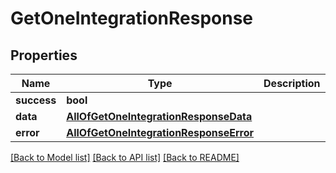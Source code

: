 # GetOneIntegrationResponse

## Properties
Name | Type | Description | Notes
------------ | ------------- | ------------- | -------------
**success** | **bool** |  | [optional] 
**data** | [**AllOfGetOneIntegrationResponseData**](AllOfGetOneIntegrationResponseData.md) |  | [optional] 
**error** | [**AllOfGetOneIntegrationResponseError**](AllOfGetOneIntegrationResponseError.md) |  | [optional] 

[[Back to Model list]](../../README.md#documentation-for-models) [[Back to API list]](../../README.md#documentation-for-api-endpoints) [[Back to README]](../../README.md)

